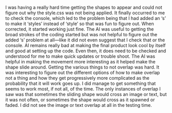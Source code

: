 I was having a really hard time getting the shapes to appear and could not figure out why the style.css was not being applied. It finally occurred to me to check the console, which led to the problem being that I had added an ‘s’ to make it ‘styles’ instead of ‘style’ so that was fun to figure out. When corrected, it started working just fine. The AI was useful to getting the broad strokes of the coding started but was not helpful to figure out the added ‘s’ problem at all—like it did not even suggest that I check that or the console. AI remains really bad at making the final product look cool by itself and good at setting up the code. Even then, it does need to be checked and understood for me to make quick updates or trouble shoot. The AI was helpful in making the movement more interesting as it helped make the shape slide around. Getting the various things to not overlap was hard. It was interesting to figure out the different options of how to make overlap not a thing and how they get progressively more complicated as the probability that it will work goes up. I did manage to get something that seems to work most, if not all, of the time. The only instances of overlap I saw was that sometimes the sliding shape would cross an image or text, but it was not often, or sometimes the shape would cross as it spawned or faded. I did not see the image or text overlap at all in the testing time. 